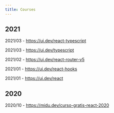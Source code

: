 ```yaml
---
title: Courses
---
```


## 2021

2021/03 - https://ui.dev/react-typescript

2021/03 - https://ui.dev/typescript

2021/02 - https://ui.dev/react-router-v5

2021/01 - https://ui.dev/react-hooks

2021/01 - https://ui.dev/react

## 2020

2020/10 - https://midu.dev/curso-gratis-react-2020

